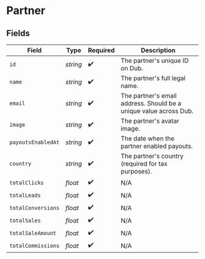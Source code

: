 # Partner


## Fields

| Field                                                             | Type                                                              | Required                                                          | Description                                                       |
| ----------------------------------------------------------------- | ----------------------------------------------------------------- | ----------------------------------------------------------------- | ----------------------------------------------------------------- |
| `id`                                                              | *string*                                                          | :heavy_check_mark:                                                | The partner's unique ID on Dub.                                   |
| `name`                                                            | *string*                                                          | :heavy_check_mark:                                                | The partner's full legal name.                                    |
| `email`                                                           | *string*                                                          | :heavy_check_mark:                                                | The partner's email address. Should be a unique value across Dub. |
| `image`                                                           | *string*                                                          | :heavy_check_mark:                                                | The partner's avatar image.                                       |
| `payoutsEnabledAt`                                                | *string*                                                          | :heavy_check_mark:                                                | The date when the partner enabled payouts.                        |
| `country`                                                         | *string*                                                          | :heavy_check_mark:                                                | The partner's country (required for tax purposes).                |
| `totalClicks`                                                     | *float*                                                           | :heavy_check_mark:                                                | N/A                                                               |
| `totalLeads`                                                      | *float*                                                           | :heavy_check_mark:                                                | N/A                                                               |
| `totalConversions`                                                | *float*                                                           | :heavy_check_mark:                                                | N/A                                                               |
| `totalSales`                                                      | *float*                                                           | :heavy_check_mark:                                                | N/A                                                               |
| `totalSaleAmount`                                                 | *float*                                                           | :heavy_check_mark:                                                | N/A                                                               |
| `totalCommissions`                                                | *float*                                                           | :heavy_check_mark:                                                | N/A                                                               |